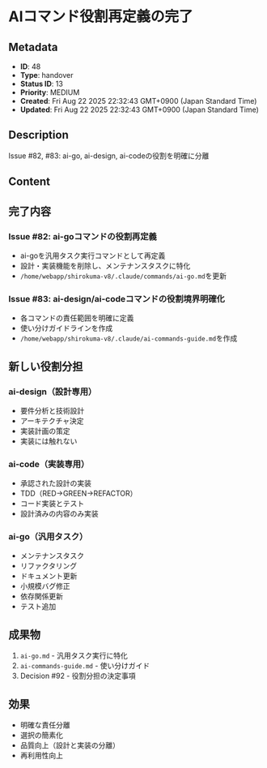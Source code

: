 # AIコマンド役割再定義の完了

## Metadata

- **ID**: 48
- **Type**: handover
- **Status ID**: 13
- **Priority**: MEDIUM
- **Created**: Fri Aug 22 2025 22:32:43 GMT+0900 (Japan Standard Time)
- **Updated**: Fri Aug 22 2025 22:32:43 GMT+0900 (Japan Standard Time)

## Description

Issue #82, #83: ai-go, ai-design, ai-codeの役割を明確に分離

## Content

## 完了内容

### Issue #82: ai-goコマンドの役割再定義
- ai-goを汎用タスク実行コマンドとして再定義
- 設計・実装機能を削除し、メンテナンスタスクに特化
- `/home/webapp/shirokuma-v8/.claude/commands/ai-go.md`を更新

### Issue #83: ai-design/ai-codeコマンドの役割境界明確化
- 各コマンドの責任範囲を明確に定義
- 使い分けガイドラインを作成
- `/home/webapp/shirokuma-v8/.claude/ai-commands-guide.md`を作成

## 新しい役割分担

### ai-design（設計専用）
- 要件分析と技術設計
- アーキテクチャ決定
- 実装計画の策定
- 実装には触れない

### ai-code（実装専用）
- 承認された設計の実装
- TDD（RED→GREEN→REFACTOR）
- コード実装とテスト
- 設計済みの内容のみ実装

### ai-go（汎用タスク）
- メンテナンスタスク
- リファクタリング
- ドキュメント更新
- 小規模バグ修正
- 依存関係更新
- テスト追加

## 成果物
1. `ai-go.md` - 汎用タスク実行に特化
2. `ai-commands-guide.md` - 使い分けガイド
3. Decision #92 - 役割分担の決定事項

## 効果
- 明確な責任分離
- 選択の簡素化
- 品質向上（設計と実装の分離）
- 再利用性向上

